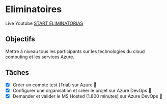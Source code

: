 # Eliminatoires

Live Youtube [START ELIMINATORIAS](https://youtu.be/zGZR3pWv1_g)

## **Objectifs**

Mettre à niveau tous les participants sur les technologies du cloud computing et les services Azure. 

## **Tâches**

- [x] Créer un compte test (Trial) sur Azure 📝
- [x] Configurer une organisation et créer le projet sur Azure DevOps 📝
- [x] Demander et valider le MS Hosted (1.800 minutes) sur Azure DevOps 📝
